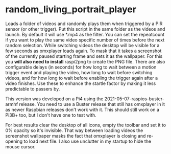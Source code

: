 # random_living_portrait_player

Loads a folder of videos and randomly plays them when triggered by a PIR sensor (or other trigger).
Put this script in the same folder as the videos and launch. By default it will use *.mp4 as the filter.
You can set the repeatcount if you want to play the same video specific number of times before the next
random selection. While switching videos the desktop will be visible for a few seconds as omxplayer loads
again. To mask that it takes a screenshot of the currently paused starting frame and sets it as the
wallpaper. For this you **will also need to install** raspi2png to create the PNG file. There are also
configurable delays (in seconds) for how long to wait between a motion trigger event and playing the
video, how long to wait before switching videos, and for how long to wait before enabling the trigger
again after a video finishes. Use these to enhance the startle factor by making it less predictable to
passers by.

This version was developed on a Pi4 using the 2021-05-07-raspios-buster-armhf release. You need to use a Buster
release that still has omxplayer in it as newer Raspbian releases don't work with it. This should still work on
a Pi3B+ too, but I don't have one to test with.

For best results clear the desktop of all icons, empty the toolbar and set it to 0% opacity so it's invisible.
That way between loading videos the screenshot wallpaper masks the fact that omxplayer is closing and re-opening
to load next file. I also use unclutter in my startup to hide the mouse cursor.
